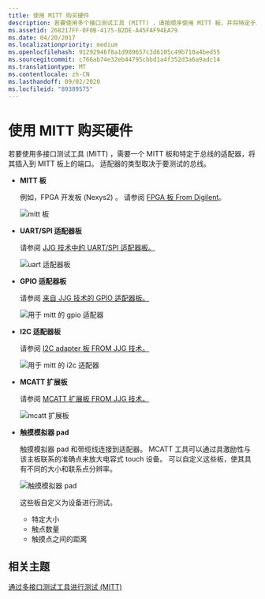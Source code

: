 ```yaml
---
title: 使用 MITT 购买硬件
description: 若要使用多个接口测试工具 (MITT) ，请按顺序使用 MITT 板，并将特定于总线的适配器插入到 MITT 板上的端口。 适配器的类型取决于要测试的总线。
ms.assetid: 268217FF-0F0B-4175-B2DE-A45FAF94EA79
ms.date: 04/20/2017
ms.localizationpriority: medium
ms.openlocfilehash: 91292946f8a1d989657c3d6105c49b710a4bed55
ms.sourcegitcommit: c766ab74e32eb44795cbbd1a4f352d3a6a9adc14
ms.translationtype: MT
ms.contentlocale: zh-CN
ms.lasthandoff: 09/02/2020
ms.locfileid: "89389575"
---
```

# <a name="buy-hardware-for-using-mitt"></a>使用 MITT 购买硬件

若要使用多接口测试工具 (MITT) ，需要一个 MITT 板和特定于总线的适配器，将其插入到 MITT 板上的端口。 适配器的类型取决于要测试的总线。

- **MITT 板**

    例如，FPGA 开发板 (Nexys2) 。 请参阅 [FPGA 板 From Digilent](https://store.digilentinc.com/nexys-2-spartan-3e-fpga-trainer-board-retired-see-nexys-4-ddr/)。

    ![mitt 板](images/g73a5707.jpg)

- **UART/SPI 适配器板**

    请参阅 [JJG 技术中的 UART/SPI 适配器板。](http://www.jjgtechnologies.com/UART-SPI.htm)

    ![uart 适配器板](images/uart1.png)

- **GPIO 适配器板**

    请参阅 [来自 JJG 技术的 GPIO 适配器板。](http://www.jjgtechnologies.com/GPIO.htm)

    ![用于 mitt 的 gpio 适配器](images/gpioadapter.jpg)

- **I2C 适配器板**

    请参阅 [I2C adapter 板 FROM JJG 技术。](http://www.jjgtechnologies.com/I2C.htm)

    ![用于 mitt 的 i2c 适配器](images/i2cadapter.jpg)

- **MCATT 扩展板**

    请参阅 [MCATT 扩展板 FROM JJG 技术。](http://www.jjgtechnologies.com/mcatt.htm)

    ![mcatt 扩展板](images/mcatt-exp.jpg)

- **触摸模拟器 pad**

    触摸模拟器 pad 和带缆线连接到适配器。 MCATT 工具可以通过具激励性与该主板联系的准确点来放大电容式 touch 设备。 可以自定义这些板，使其具有不同的大小和联系点分辨率。

    ![触摸模拟器 pad](images/touch.jpg)

    这些板自定义为设备进行测试。

  - 特定大小
  - 触点数量
  - 触摸点之间的距离

## <a name="related-topics"></a>相关主题

[通过多接口测试工具进行测试 (MITT) ](./testing-with-multi-interface-test-tool--mitt-.md)